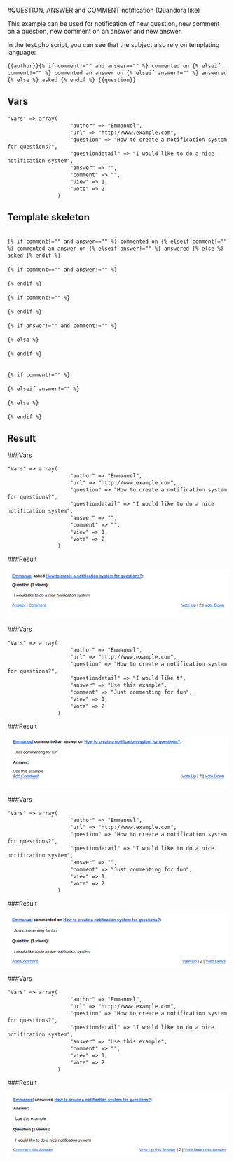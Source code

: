 #QUESTION, ANSWER and COMMENT notification (Quandora like)

This example can be used for notification of new question, new comment on a question, new comment on an answer and new answer.

In the test.php script, you can see that the subject also rely on templating language:

```
{{author}}{% if comment!="" and answer=="" %} commented on {% elseif comment!="" %} commented an answer on {% elseif answer!="" %} answered {% else %} asked {% endif %} {{question}}
```

## Vars 

```
"Vars" => array( 
					"author" => "Emmanuel",
					"url" => "http://www.example.com",
					"question" => "How to create a notification system for questions?",
					"questiondetail" => "I would like to do a nice notification system",
					"answer" => "",
					"comment" => "",
					"view" => 1,
					"vote" => 2
				)

```

## Template skeleton 

```

{% if comment!="" and answer=="" %} commented on {% elseif comment!="" %} commented an answer on {% elseif answer!="" %} answered {% else %} asked {% endif %}
 
{% if comment=="" and answer!="" %}

{% endif %}

{% if comment!="" %}

{% endif %}

{% if answer!="" and comment!="" %}

{% else %}

{% endif %}


{% if comment!="" %}

{% elseif answer!="" %}

{% else %}

{% endif %}

```


## Result

###Vars
```
"Vars" => array( 
					"author" => "Emmanuel",
					"url" => "http://www.example.com",
					"question" => "How to create a notification system for questions?",
					"questiondetail" => "I would like to do a nice notification system",
					"answer" => "",
					"comment" => "",
					"view" => 1,
					"vote" => 2
				)
```
###Result

![Example 1](media/question1.png)


###Vars
```
"Vars" => array( 
					"author" => "Emmanuel",
					"url" => "http://www.example.com",
					"question" => "How to create a notification system for questions?",
					"questiondetail" => "I would like t",
					"answer" => "Use this example",
					"comment" => "Just commenting for fun",
					"view" => 1,
					"vote" => 2
				)
```
###Result

![Example 2](media/question2.png)


###Vars
```
"Vars" => array( 
					"author" => "Emmanuel",
					"url" => "http://www.example.com",
					"question" => "How to create a notification system for questions?",
					"questiondetail" => "I would like to do a nice notification system",
					"answer" => "",
					"comment" => "Just commenting for fun",
					"view" => 1,
					"vote" => 2
				)
```
###Result

![Example 3](media/question3.png)


###Vars
```
"Vars" => array( 
					"author" => "Emmanuel",
					"url" => "http://www.example.com",
					"question" => "How to create a notification system for questions?",
					"questiondetail" => "I would like to do a nice notification system",
					"answer" => "Use this example",
					"comment" => "",
					"view" => 1,
					"vote" => 2
				)

```
###Result

![Example 4](media/question4.png)
